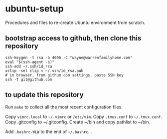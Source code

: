 # ubuntu-setup
Procedures and files to re-create Ubuntu environment from scratch.

## bootstrap access to github, then clone this repository
```
ssh-keygen -t rsa -b 4096 -C "wayne@warrenfamilyhome.com"
eval "$(ssh-agent -s)"
ssh-add ~/.ssh/id_rsa
xclip -sel clip < ~/.ssh/id_rsa.pub
# in browser, from githum.com settings, paste SSH key
ssh -T git@github.com
```

## to update this repository
Run `make` to collect all the most recent configuration files.

Copy `vimrc.local` to `~/.vimrc` or `/etc/vim`. Copy `.tmux.conf` to `~/.tmux.conf`.
Copy .gitconfig to ~/.gitconfig. Create ~/bin and copy pathlist to ~/bin.

Add `.bashrc-WLW` to the end of `~/.bashrc`.
.
